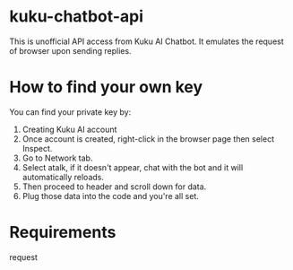 # kuku-chatbot-api
This is unofficial API access from Kuku AI Chatbot. It emulates the request of browser upon sending replies.

# How to find your own key
You can find your private key by:
1. Creating Kuku AI account
2. Once account is created, right-click in the browser page then select Inspect.
3. Go to Network tab.
4. Select atalk, if it doesn't appear, chat with the bot and it will automatically reloads.
5. Then proceed to header and scroll down for data.
6. Plug those data into the code and you're all set.

# Requirements
request
